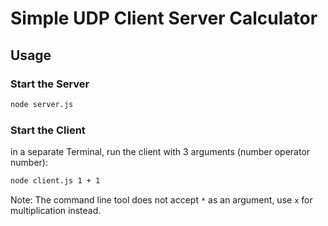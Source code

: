 # Simple UDP Client Server Calculator

## Usage
### Start the Server

```bash
node server.js
```


### Start the Client
in a separate Terminal, run the client with 3 arguments (number operator number):

```bash
node client.js 1 + 1
```

Note: The command line tool does not accept `*` as an argument, use `x` for multiplication instead.